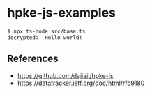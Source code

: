 # hpke-js-examples

```
$ npx ts-node src/base.ts
decrypted:  Hello world!
```

## References
- https://github.com/dajiaji/hpke-js
- https://datatracker.ietf.org/doc/html/rfc9180